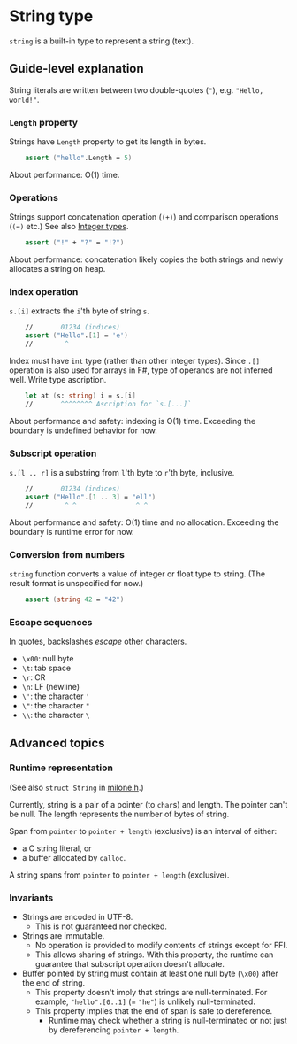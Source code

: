 # String type

`string` is a built-in type to represent a string (text).

## Guide-level explanation

String literals are written between two double-quotes (`"`), e.g. `"Hello, world!"`.

### `Length` property

Strings have `Length` property to get its length in bytes.

```fsharp
    assert ("hello".Length = 5)
```

About performance: O(1) time.

### Operations

Strings support concatenation operation (`(+)`) and comparison operations (`(=)` etc.) See also [Integer types](integer_types.md).

```fsharp
    assert ("!" + "?" = "!?")
```

About performance: concatenation likely copies the both strings and newly allocates a string on heap.

### Index operation

`s.[i]` extracts the `i`'th byte of string `s`.

```fsharp
    //       01234 (indices)
    assert ("Hello".[1] = 'e')
    //        ^
```

Index must have `int` type (rather than other integer types). Since `.[]` operation is also used for arrays in F#, type of operands are not inferred well. Write type ascription.

```fsharp
    let at (s: string) i = s.[i]
    //       ^^^^^^^^ Ascription for `s.[...]`
```

About performance and safety: indexing is O(1) time. Exceeding the boundary is undefined behavior for now.

### Subscript operation

`s.[l .. r]` is a substring from `l`'th byte to `r`'th byte, inclusive.

```fsharp
    //       01234 (indices)
    assert ("Hello".[1 .. 3] = "ell")
    //        ^ ^               ^ ^
```

About performance and safety: O(1) time and no allocation. Exceeding the boundary is runtime error for now.

### Conversion from numbers

`string` function converts a value of integer or float type to string. (The result format is unspecified for now.)

```fsharp
    assert (string 42 = "42")
```

### Escape sequences

In quotes, backslashes *escape* other characters.

- `\x00`: null byte
- `\t`: tab space
- `\r`: CR
- `\n`: LF (newline)
- `\'`: the character `'`
- `\"`: the character `"`
- `\\`: the character `\`

## Advanced topics

### Runtime representation

(See also `struct String` in [milone.h](../../runtime/milone.h).)

Currently, string is a pair of a pointer (to `char`s) and length.
The pointer can't be null.
The length represents the number of bytes of string.

Span from `pointer` to `pointer + length` (exclusive) is an interval of either:

- a C string literal, or
- a buffer allocated by `calloc`.

A string spans from `pointer` to `pointer + length` (exclusive).

### Invariants

- Strings are encoded in UTF-8.
    - This is not guaranteed nor checked.
- Strings are immutable.
    - No operation is provided to modify contents of strings except for FFI.
    - This allows sharing of strings. With this property, the runtime can guarantee that subscript operation doesn't allocate.
- Buffer pointed by string must contain at least one null byte (`\x00`) after the end of string.
    - This property doesn't imply that strings are null-terminated.
        For example, `"hello".[0..1]` (= `"he"`) is unlikely null-terminated.
    - This property implies that the end of span is safe to dereference.
        - Runtime may check whether a string is null-terminated or not just by dereferencing `pointer + length`.
